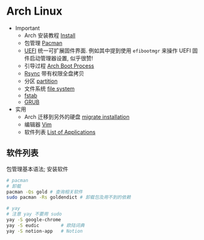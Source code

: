 # Arch Linux

- Important
  - Arch 安装教程 [Install](https://wiki.archlinux.org/title/installation_guide)
  - 包管理 [Pacman](https://wiki.archlinux.org/title/Pacman_(%E7%AE%80%E4%BD%93%E4%B8%AD%E6%96%87))
  - [UEFI](https://wiki.archlinux.org/title/Unified_Extensible_Firmware_Interface_(%E7%AE%80%E4%BD%93%E4%B8%AD%E6%96%87)) 统一可扩展固件界面. 例如其中提到使用 `efibootmgr` 来操作 UEFI 固件启动管理器设置, 似乎很赞!
  - 引导过程 [Arch Boot Process](https://wiki.archlinux.org/title/Arch_boot_process_(%E7%AE%80%E4%BD%93%E4%B8%AD%E6%96%87))
  - [Rsync](https://wiki.archlinux.org/title/Rsync) 带有权限全盘拷贝
  - 分区 [partition](https://wiki.archlinux.org/title/Partitioning_(%E7%AE%80%E4%BD%93%E4%B8%AD%E6%96%87))
  - 文件系统 [file system](https://wiki.archlinux.org/title/File_systems_(%E7%AE%80%E4%BD%93%E4%B8%AD%E6%96%87))
  - [fstab](https://wiki.archlinux.org/title/fstab)
  - [GRUB](https://wiki.archlinux.org/title/GRUB_(%E7%AE%80%E4%BD%93%E4%B8%AD%E6%96%87))
- 实用
  - Arch 迁移到另外的硬盘 [migrate installation](https://wiki.archlinux.org/title/Migrate_installation_to_new_hardware_(%E7%AE%80%E4%BD%93%E4%B8%AD%E6%96%87))
  - 编辑器 [Vim](https://wiki.archlinux.org/title/Vim_(%E7%AE%80%E4%BD%93%E4%B8%AD%E6%96%87))
  - 软件列表 [List of Applications](https://wiki.archlinux.org/title/List_of_applications)

## 软件列表

包管理基本语法; 安装软件

```bash
# pacman
# 卸载
pacman -Qs gold # 查询相关软件
sudo pacman -Rs goldendict # 卸载包及用不到的依赖

# yay
# 注意 yay 不要用 sudo
yay -S google-chrome
yay -S eudic        # 欧陆词典
yay -S notion-app   # Notion
```
